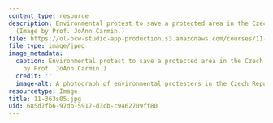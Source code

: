 ```yaml
---
content_type: resource
description: Environmental protest to save a protected area in the Czech Republic.
  (Image by Prof. JoAnn Carmin.)
file: https://ol-ocw-studio-app-production.s3.amazonaws.com/courses/11-363-civil-society-and-the-environment-spring-2005/685d7fb697db5917d3cbc9462709ff80_11-363s05.jpg
file_type: image/jpeg
image_metadata:
  caption: Environmental protest to save a protected area in the Czech Republic. (Image
    by Prof. JoAnn Carmin.)
  credit: ''
  image-alt: A photograph of environmental protesters in the Czech Republic.
resourcetype: Image
title: 11-363s05.jpg
uid: 685d7fb6-97db-5917-d3cb-c9462709ff80
---
```

